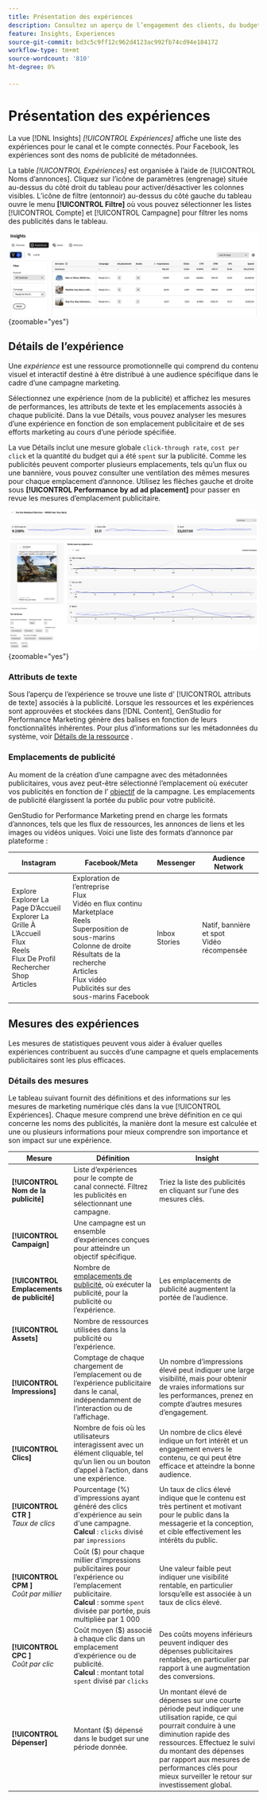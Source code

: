 ```yaml
---
title: Présentation des expériences
description: Consultez un aperçu de l’engagement des clients, du budget et des dépenses pour les expériences et les performances d’emplacement publicitaire dans Adobe GenStudio for Performance Marketing.
feature: Insights, Experiences
source-git-commit: bd3c5c9ff12c962d4123ac992fb74cd94e184172
workflow-type: tm+mt
source-wordcount: '810'
ht-degree: 0%

---
```


# Présentation des expériences

La vue [!DNL Insights] _[!UICONTROL Expériences]_ affiche une liste des expériences pour le canal et le compte connectés. Pour Facebook, les expériences sont des noms de publicité de métadonnées.

La table _[!UICONTROL Expériences]_ est organisée à l’aide de [!UICONTROL Noms d’annonces]. Cliquez sur l’icône de paramètres (engrenage) située au-dessus du côté droit du tableau pour activer/désactiver les colonnes visibles. L’icône de filtre (entonnoir) au-dessus du côté gauche du tableau ouvre le menu **[!UICONTROL Filtre]** où vous pouvez sélectionner les listes [!UICONTROL Compte] et [!UICONTROL Campagne] pour filtrer les noms des publicités dans le tableau.

![Filtre d’expériences et table](/help/assets/insights-experiences-filter.png){zoomable="yes"}

## Détails de l’expérience

Une _expérience_ est une ressource promotionnelle qui comprend du contenu visuel et interactif destiné à être distribué à une audience spécifique dans le cadre d’une campagne marketing.

Sélectionnez une expérience (nom de la publicité) et affichez les mesures de performances, les attributs de texte et les emplacements associés à chaque publicité. Dans la vue Détails, vous pouvez analyser les mesures d’une expérience en fonction de son emplacement publicitaire et de ses efforts marketing au cours d’une période spécifiée.

La vue Détails inclut une mesure globale `click-through rate`, `cost per click` et la quantité du budget qui a été `spent` sur la publicité. Comme les publicités peuvent comporter plusieurs emplacements, tels qu’un flux ou une bannière, vous pouvez consulter une ventilation des mêmes mesures pour chaque emplacement d’annonce. Utilisez les flèches gauche et droite sous **[!UICONTROL Performance by ad ad placement]** pour passer en revue les mesures d’emplacement publicitaire.

![Détails de la publicité avec des mesures et des emplacements de publicité](/help/assets/insights-experience-details.png){zoomable="yes"}

### Attributs de texte

Sous l’aperçu de l’expérience se trouve une liste d’ [!UICONTROL attributs de texte] associés à la publicité. Lorsque les ressources et les expériences sont approuvées et stockées dans [!DNL Content], GenStudio for Performance Marketing génère des balises en fonction de leurs fonctionnalités inhérentes. Pour plus d’informations sur les métadonnées du système, voir [Détails de la ressource](../content/asset-details.md#system-metadata) .

### Emplacements de publicité

Au moment de la création d’une campagne avec des métadonnées publicitaires, vous avez peut-être sélectionné l’emplacement où exécuter vos publicités en fonction de l’ [objectif](channels.md#objectives) de la campagne. Les emplacements de publicité élargissent la portée du public pour votre publicité.

GenStudio for Performance Marketing prend en charge les formats d’annonces, tels que les flux de ressources, les annonces de liens et les images ou vidéos uniques. Voici une liste des formats d’annonce par plateforme :

| Instagram | Facebook/Meta | Messenger | Audience Network |
| ------------ | ---------------- | ------------ | ---------------- |
| Explore<br>Explorer La Page D’Accueil<br>Explorer La Grille À L’Accueil<br>Flux<br>Reels<br>Flux De Profil<br>Rechercher<br>Shop<br>Articles | Exploration de l’entreprise <br>Flux<br>Vidéo en flux continu<br>Marketplace<br>Reels<br>Superposition de sous-marins<br>Colonne de droite<br>Résultats de la recherche<br>Articles<br>Flux vidéo<br>Publicités sur des sous-marins Facebook | Inbox<br>Stories | Natif, bannière et spot<br>Vidéo récompensée |

## Mesures des expériences

Les mesures de statistiques peuvent vous aider à évaluer quelles expériences contribuent au succès d’une campagne et quels emplacements publicitaires sont les plus efficaces.

<!-- For example, -->

### Détails des mesures

Le tableau suivant fournit des définitions et des informations sur les mesures de marketing numérique clés dans la vue [!UICONTROL Expériences]. Chaque mesure comprend une brève définition en ce qui concerne les noms des publicités, la manière dont la mesure est calculée et une ou plusieurs informations pour mieux comprendre son importance et son impact sur une expérience.

| Mesure | Définition | Insight |
| ---------------------- | ----------------------------- | -------------------------------- |
| **[!UICONTROL Nom de la publicité]** | Liste d’expériences pour le compte de canal connecté. Filtrez les publicités en sélectionnant une campagne. | Triez la liste des publicités en cliquant sur l’une des mesures clés. |
| **[!UICONTROL Campaign]** | Une campagne est un ensemble d’expériences conçues pour atteindre un objectif spécifique. | |
| **[!UICONTROL Emplacements de publicité]** | Nombre de [emplacements de publicité](#ad-placements), où exécuter la publicité, pour la publicité ou l’expérience. | Les emplacements de publicité augmentent la portée de l’audience. |
| **[!UICONTROL Assets]** | Nombre de ressources utilisées dans la publicité ou l’expérience. | |
| **[!UICONTROL Impressions]** | Comptage de chaque chargement de l’emplacement ou de l’expérience publicitaire dans le canal, indépendamment de l’interaction ou de l’affichage. | Un nombre d’impressions élevé peut indiquer une large visibilité, mais pour obtenir de vraies informations sur les performances, prenez en compte d’autres mesures d’engagement. |
| **[!UICONTROL Clics]** | Nombre de fois où les utilisateurs interagissent avec un élément cliquable, tel qu’un lien ou un bouton d’appel à l’action, dans une expérience. | Un nombre de clics élevé indique un fort intérêt et un engagement envers le contenu, ce qui peut être efficace et atteindre la bonne audience. |
| **[!UICONTROL CTR ]**<br>_Taux de clics_ | Pourcentage (%) d&#39;impressions ayant généré des clics d&#39;expérience au sein d&#39;une campagne.<br>**Calcul** : `clicks` divisé par `impressions` | Un taux de clics élevé indique que le contenu est très pertinent et motivant pour le public dans la messagerie et la conception, et cible effectivement les intérêts du public. |
| **[!UICONTROL CPM ]**<br>_Coût par millier_ | Coût ($) pour chaque millier d’impressions publicitaires pour l’expérience ou l’emplacement publicitaire.<br>**Calcul** : somme `spent` divisée par portée, puis multipliée par 1 000 | Une valeur faible peut indiquer une visibilité rentable, en particulier lorsqu’elle est associée à un taux de clics élevé. |
| **[!UICONTROL CPC ]**<br>_Coût par clic_ | Coût moyen ($) associé à chaque clic dans un emplacement d’expérience ou de publicité.<br>**Calcul** : montant total `spent` divisé par `clicks` | Des coûts moyens inférieurs peuvent indiquer des dépenses publicitaires rentables, en particulier par rapport à une augmentation des conversions. |
| **[!UICONTROL Dépenser]** | Montant ($) dépensé dans le budget sur une période donnée. | Un montant élevé de dépenses sur une courte période peut indiquer une utilisation rapide, ce qui pourrait conduire à une diminution rapide des ressources. Effectuez le suivi du montant des dépenses par rapport aux mesures de performances clés pour mieux surveiller le retour sur investissement global. |
